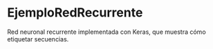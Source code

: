 # EjemploRedRecurrente
Red neuronal recurrente implementada con Keras, que muestra cómo etiquetar secuencias.

